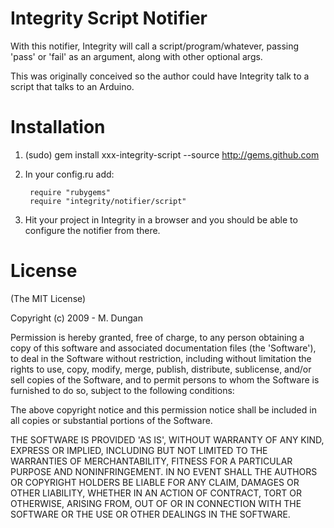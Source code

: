# Integrity Script Notifier

With this notifier, Integrity will call a script/program/whatever,
passing 'pass' or 'fail' as an argument, along with other optional args.

This was originally conceived so the author could have Integrity talk to a script that talks to an Arduino.


# Installation

1. (sudo) gem install xxx-integrity-script --source http://gems.github.com

2. In your config.ru add:

        require "rubygems"
        require "integrity/notifier/script"

3. Hit your project in Integrity in a browser and you should be able to
   configure the notifier from there.

# License

(The MIT License)

Copyright (c) 2009 - M. Dungan

Permission is hereby granted, free of charge, to any person obtaining
a copy of this software and associated documentation files (the
'Software'), to deal in the Software without restriction, including
without limitation the rights to use, copy, modify, merge, publish,
distribute, sublicense, and/or sell copies of the Software, and to
permit persons to whom the Software is furnished to do so, subject to
the following conditions:

The above copyright notice and this permission notice shall be
included in all copies or substantial portions of the Software.

THE SOFTWARE IS PROVIDED 'AS IS', WITHOUT WARRANTY OF ANY KIND,
EXPRESS OR IMPLIED, INCLUDING BUT NOT LIMITED TO THE WARRANTIES OF
MERCHANTABILITY, FITNESS FOR A PARTICULAR PURPOSE AND NONINFRINGEMENT.
IN NO EVENT SHALL THE AUTHORS OR COPYRIGHT HOLDERS BE LIABLE FOR ANY
CLAIM, DAMAGES OR OTHER LIABILITY, WHETHER IN AN ACTION OF CONTRACT,
TORT OR OTHERWISE, ARISING FROM, OUT OF OR IN CONNECTION WITH THE
SOFTWARE OR THE USE OR OTHER DEALINGS IN THE SOFTWARE.
